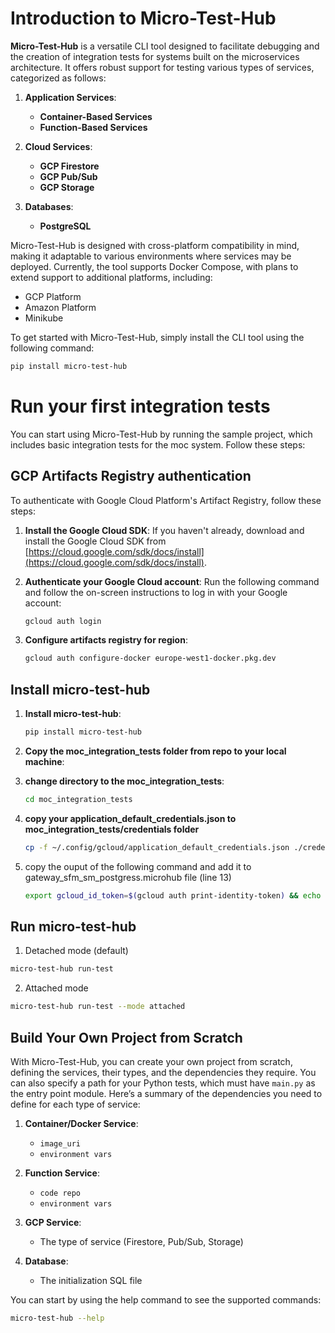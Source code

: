 # Introduction to Micro-Test-Hub

**Micro-Test-Hub** is a versatile CLI tool designed to facilitate debugging and the creation of integration tests for systems built on the microservices architecture. It offers robust support for testing various types of services, categorized as follows:

1. **Application Services**:
   - **Container-Based Services**
   - **Function-Based Services**

2. **Cloud Services**:
   - **GCP Firestore**
   - **GCP Pub/Sub**
   - **GCP Storage**

3. **Databases**:
   - **PostgreSQL**

Micro-Test-Hub is designed with cross-platform compatibility in mind, making it adaptable to various environments where services may be deployed. Currently, the tool supports Docker Compose, with plans to extend support to additional platforms, including:

- GCP Platform
- Amazon Platform
- Minikube

To get started with Micro-Test-Hub, simply install the CLI tool using the following command:

```bash
pip install micro-test-hub
```

# Run your first integration tests
You can start using Micro-Test-Hub by running the sample project, which includes basic integration tests for the moc system. Follow these steps:

## GCP Artifacts Registry authentication

To authenticate with Google Cloud Platform's Artifact Registry, follow these steps:

1. **Install the Google Cloud SDK**: If you haven't already, download and install the Google Cloud SDK from [https://cloud.google.com/sdk/docs/install](https://cloud.google.com/sdk/docs/install).

2. **Authenticate your Google Cloud account**:
    Run the following command and follow the on-screen instructions to log in with your Google account:
    
    ```bash
    gcloud auth login

3. **Configure artifacts registry for region**: 
   
    ```bash
    gcloud auth configure-docker europe-west1-docker.pkg.dev

## Install micro-test-hub
1. **Install micro-test-hub**:
	
	```bash
	pip install micro-test-hub
    ```

2. **Copy the moc_integration_tests folder from repo to your local machine**:

3. **change directory to the moc_integration_tests**:

	```bash
	cd moc_integration_tests
4. **copy your application_default_credentials.json to moc_integration_tests/credentials folder**
   ```bash
   cp -f ~/.config/gcloud/application_default_credentials.json ./credentials
5. copy the ouput of the following command and add it to gateway_sfm_sm_postgress.microhub file (line 13)
   ```bash
   export gcloud_id_token=$(gcloud auth print-identity-token) && echo $gcloud_id_token

## Run micro-test-hub
1. Detached mode (default)
```bash
micro-test-hub run-test
```
2. Attached mode
```bash
micro-test-hub run-test --mode attached
```

## Build Your Own Project from Scratch

With Micro-Test-Hub, you can create your own project from scratch, defining the services, their types, and the dependencies they require. You can also specify a path for your Python tests, which must have `main.py` as the entry point module. Here’s a summary of the dependencies you need to define for each type of service:

1. **Container/Docker Service**:
   - `image_uri`
   - `environment vars`

2. **Function Service**:
   - `code repo`
   - `environment vars`

3. **GCP Service**:
   - The type of service (Firestore, Pub/Sub, Storage)

4. **Database**:
   - The initialization SQL file

You can start by using the help command to see the supported commands:
```bash
micro-test-hub --help
